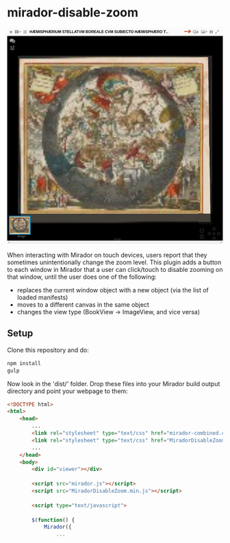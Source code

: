 # mirador-disable-zoom

![window zoom disable button](images/window-zoom-disable.png)

When interacting with Mirador on touch devices, users report that they sometimes unintentionally change the zoom level. This plugin adds a button to each window in Mirador that a user can click/touch to disable zooming on that window, until the user does one of the following:

- replaces the current window object with a new object (via the list of loaded manifests)
- moves to a different canvas in the same object
- changes the view type (BookView -> ImageView, and vice versa)

## Setup

Clone this repository and do:

```bash
npm install
gulp
```

Now look in the 'dist/' folder. Drop these files into your Mirador build output directory and point your webpage to them:

```html
<!DOCTYPE html>
<html>
    <head>
        ...
        <link rel="stylesheet" type="text/css" href="mirador-combined.css">
        <link rel="stylesheet" type="text/css" href="MiradorDisableZoom.min.css">
        ...
    </head>
    <body>
        <div id="viewer"></div>

        <script src="mirador.js"></script>
        <script src="MiradorDisableZoom.min.js"></script>

        <script type="text/javascript">

        $(function() {
            Mirador({
                ...
```
